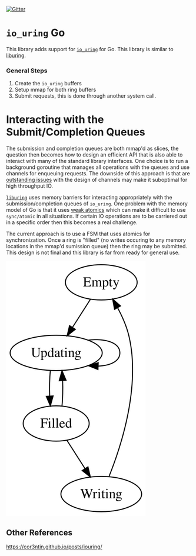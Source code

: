 [![Gitter](https://badges.gitter.im/iouring-go/community.svg)](https://gitter.im/iouring-go/community?utm_source=badge&utm_medium=badge&utm_campaign=pr-badge)

# `io_uring` Go 
This library adds support for [`io_uring`](https://kernel.dk/io_uring.pdf) for
Go. This library is similar to [liburing](https://github.com/axboe/liburing).

### General Steps
1) Create the `io_uring` buffers
2) Setup mmap for both ring buffers
3) Submit requests, this is done through another system call.

# Interacting with the Submit/Completion Queues
The submission and completion queues are both mmap'd as slices, the question
then becomes how to design an efficient API that is also able to interact with
many of the standard library interfaces. One choice is to run a background
goroutine that manages all operations with the queues and use channels for
enqueuing requests. The downside of this approach is that are [outstanding
issues](https://github.com/golang/go/issues/8899) with the design of channels
may make it suboptimal for high throughput IO.

[`liburing`](https://github.com/axboe/liburing) uses memory barriers for
interacting appropriately with the submission/completion queues of `io_uring`.
One problem with the memory model of Go is that it uses [weak
atomics](https://github.com/golang/go/issues/5045) which can make it difficult
to use `sync/atomic` in all situations. If certain IO operations are to be
carriered out in a specific order then this becomes a real challenge.

The current approach is to use a FSM that uses atomics for synchronization.
Once a ring is "filled" (no writes occuring to any memory locations in the 
mmap'd sumission queue) then the ring may be submitted. This design is not
final and this library is far from ready for general use.

![ring states](./ring_states.svg)

## Other References
https://cor3ntin.github.io/posts/iouring/
